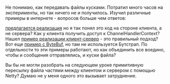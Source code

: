 Не понимаю, как передавать файлы кусками. Потратил много
часов на эксперименты, но так ничего не и получилось. Изучил различные примеры в интернете -
 вопросов больше чем ответов:
 
 [предлагается реализация](https://coderoad.ru/25888260/Netty-%D0%BA%D0%B0%D0%BA-%D0%BE%D0%B1%D1%80%D0%B0%D0%B1%D0%B0%D1%82%D1%8B%D0%B2%D0%B0%D1%82%D1%8C-%D0%BF%D0%BE%D0%BB%D1%83%D1%87%D0%B5%D0%BD%D0%BD%D1%8B%D0%B5-%D1%84%D1%80%D0%B0%D0%B3%D0%BC%D0%B5%D0%BD%D1%82%D1%8B-%D0%B8%D0%B7-%D1%84%D0%B0%D0%B9%D0%BB%D0%B0-ChunkedFile)
 но я так понял это код на стороне клиента, а не сервера?
 Как у клиента получить доступ к ChannelHandlerContext?  Нашел [пример
 реализации клиент-сервер](https://github.com/vgkholla/HttpFileTransfer/tree/master/src/io/example/filetransfer) - 
 это правильный подход?
 Вот еще [пример с ByteBuf](https://alvinalexander.com/java/jwarehouse/netty-4.1/codec-http/src/main/java/io/netty/handler/codec/http/multipart/AbstractMemoryHttpData.java.shtml), но там не используется Бутстрап.
 По отдельности то эти примеры работают, но как объединить
 все воедино, чтобы и сообщения отправлялись, и куски файла?
  
 Вы бы не могли разобрать на следующем уроке примитивную 
 пересылку файла частями между клиентом и сервером с 
 помощью Netty? Думаю не у меня одного это вызывает 
 затруднение. 
 


